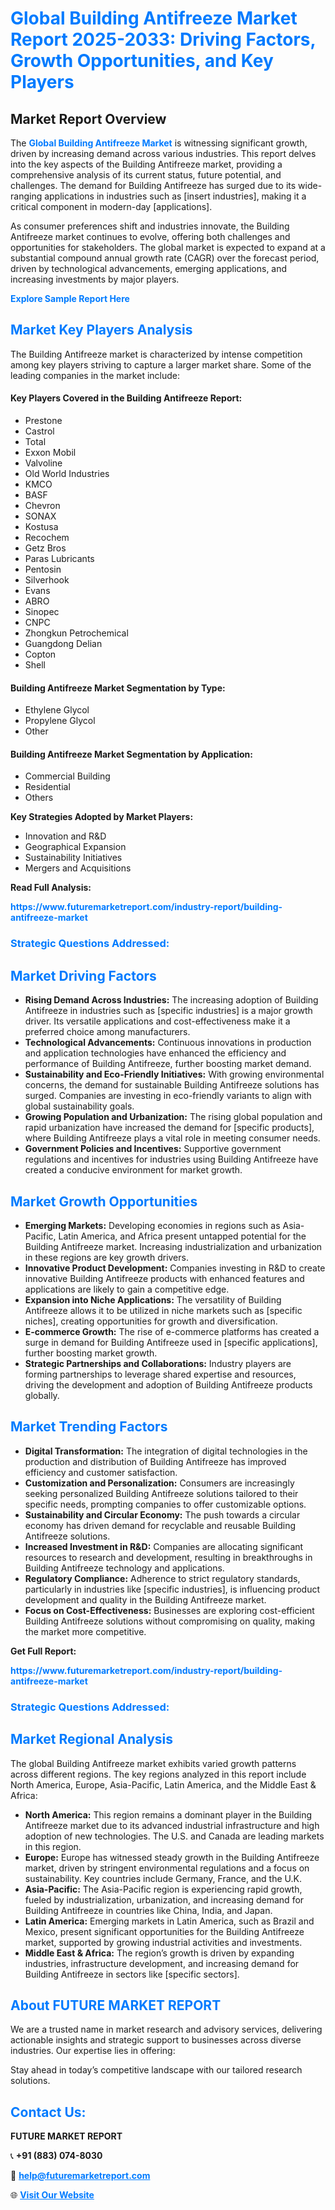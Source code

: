 <h1 style="color: #007BFF;">Global Building Antifreeze Market Report 2025-2033: Driving Factors, Growth Opportunities, and Key Players</h1>

<section id="overview">
<h2>Market Report Overview</h2>
<p>The <a href="https://www.futuremarketreport.com/industry-report/building-antifreeze-market" style="color: #007BFF; text-decoration: none;"><strong>Global Building Antifreeze Market</strong></a> is witnessing significant growth, driven by increasing demand across various industries. This report delves into the key aspects of the Building Antifreeze market, providing a comprehensive analysis of its current status, future potential, and challenges. The demand for Building Antifreeze has surged due to its wide-ranging applications in industries such as [insert industries], making it a critical component in modern-day [applications].</p>
<p>As consumer preferences shift and industries innovate, the Building Antifreeze market continues to evolve, offering both challenges and opportunities for stakeholders. The global market is expected to expand at a substantial compound annual growth rate (CAGR) over the forecast period, driven by technological advancements, emerging applications, and increasing investments by major players.</p>
</section>

<section id="overview">
<p><a href="https://www.futuremarketreport.com/request-sample/reportId=89181" style="color: #007BFF; text-decoration: none;"><strong>Explore Sample Report Here</strong></a></p>
</section>

<section id="key-players">
<h2 style="color: #007BFF;">Market Key Players Analysis</h2>
<p>The Building Antifreeze market is characterized by intense competition among key players striving to capture a larger market share. Some of the leading companies in the market include:</p>
<h4>Key Players Covered in the Building Antifreeze Report:</h4>
<ul><li>Prestone</li><li>Castrol</li><li>Total</li><li>Exxon Mobil</li><li>Valvoline</li><li>Old World Industries</li><li>KMCO</li><li>BASF</li><li>Chevron</li><li>SONAX</li><li>Kostusa</li><li>Recochem</li><li>Getz Bros</li><li>Paras Lubricants</li><li>Pentosin</li><li>Silverhook</li><li>Evans</li><li>ABRO</li><li>Sinopec</li><li>CNPC</li><li>Zhongkun Petrochemical</li><li>Guangdong Delian</li><li>Copton</li><li>Shell</li></ul>
<h4>Building Antifreeze Market Segmentation by Type:</h4>
<ul><li>Ethylene Glycol</li><li>Propylene Glycol</li><li>Other</li></ul>

<h4>Building Antifreeze Market Segmentation by Application:</h4>
<ul><li>Commercial Building</li><li>Residential</li><li>Others</li></ul>
<p><strong>Key Strategies Adopted by Market Players:</strong></p>
<ul>
<li>Innovation and R&D</li>
<li>Geographical Expansion</li>
<li>Sustainability Initiatives</li>
<li>Mergers and Acquisitions</li>
</ul>
</section>

<section>
<p><strong>Read Full Analysis: </strong></p><a href="https://www.futuremarketreport.com/industry-report/building-antifreeze-market" style="color: #007BFF; text-decoration: none;"><strong>https://www.futuremarketreport.com/industry-report/building-antifreeze-market</strong></a>
<h3 style="color: #007BFF;">Strategic Questions Addressed:</h3>
</section>

<section id="driving-factors">
<h2 style="color: #007BFF;">Market Driving Factors</h2>
<ul>
<li><strong>Rising Demand Across Industries:</strong> The increasing adoption of Building Antifreeze in industries such as [specific industries] is a major growth driver. Its versatile applications and cost-effectiveness make it a preferred choice among manufacturers.</li>
<li><strong>Technological Advancements:</strong> Continuous innovations in production and application technologies have enhanced the efficiency and performance of Building Antifreeze, further boosting market demand.</li>
<li><strong>Sustainability and Eco-Friendly Initiatives:</strong> With growing environmental concerns, the demand for sustainable Building Antifreeze solutions has surged. Companies are investing in eco-friendly variants to align with global sustainability goals.</li>
<li><strong>Growing Population and Urbanization:</strong> The rising global population and rapid urbanization have increased the demand for [specific products], where Building Antifreeze plays a vital role in meeting consumer needs.</li>
<li><strong>Government Policies and Incentives:</strong> Supportive government regulations and incentives for industries using Building Antifreeze have created a conducive environment for market growth.</li>
</ul>
</section>

<section id="growth-opportunities">
<h2 style="color: #007BFF;">Market Growth Opportunities</h2>
<ul>
<li><strong>Emerging Markets:</strong> Developing economies in regions such as Asia-Pacific, Latin America, and Africa present untapped potential for the Building Antifreeze market. Increasing industrialization and urbanization in these regions are key growth drivers.</li>
<li><strong>Innovative Product Development:</strong> Companies investing in R&D to create innovative Building Antifreeze products with enhanced features and applications are likely to gain a competitive edge.</li>
<li><strong>Expansion into Niche Applications:</strong> The versatility of Building Antifreeze allows it to be utilized in niche markets such as [specific niches], creating opportunities for growth and diversification.</li>
<li><strong>E-commerce Growth:</strong> The rise of e-commerce platforms has created a surge in demand for Building Antifreeze used in [specific applications], further boosting market growth.</li>
<li><strong>Strategic Partnerships and Collaborations:</strong> Industry players are forming partnerships to leverage shared expertise and resources, driving the development and adoption of Building Antifreeze products globally.</li>
</ul>
</section>

<section id="trending-factors">
<h2 style="color: #007BFF;">Market Trending Factors</h2>
<ul>
<li><strong>Digital Transformation:</strong> The integration of digital technologies in the production and distribution of Building Antifreeze has improved efficiency and customer satisfaction.</li>
<li><strong>Customization and Personalization:</strong> Consumers are increasingly seeking personalized Building Antifreeze solutions tailored to their specific needs, prompting companies to offer customizable options.</li>
<li><strong>Sustainability and Circular Economy:</strong> The push towards a circular economy has driven demand for recyclable and reusable Building Antifreeze solutions.</li>
<li><strong>Increased Investment in R&D:</strong> Companies are allocating significant resources to research and development, resulting in breakthroughs in Building Antifreeze technology and applications.</li>
<li><strong>Regulatory Compliance:</strong> Adherence to strict regulatory standards, particularly in industries like [specific industries], is influencing product development and quality in the Building Antifreeze market.</li>
<li><strong>Focus on Cost-Effectiveness:</strong> Businesses are exploring cost-efficient Building Antifreeze solutions without compromising on quality, making the market more competitive.</li>
</ul>
</section>

<section>
<p><strong>Get Full Report: </strong></p><a href="https://www.futuremarketreport.com/industry-report/building-antifreeze-market" style="color: #007BFF; text-decoration: none;"><strong>https://www.futuremarketreport.com/industry-report/building-antifreeze-market</strong></a>
<h3 style="color: #007BFF;">Strategic Questions Addressed:</h3>
</section>


<section id="regional-analysis">
<h2 style="color: #007BFF;">Market Regional Analysis</h2>
<p>The global Building Antifreeze market exhibits varied growth patterns across different regions. The key regions analyzed in this report include North America, Europe, Asia-Pacific, Latin America, and the Middle East & Africa:</p>
<ul>
<li><strong>North America:</strong> This region remains a dominant player in the Building Antifreeze market due to its advanced industrial infrastructure and high adoption of new technologies. The U.S. and Canada are leading markets in this region.</li>
<li><strong>Europe:</strong> Europe has witnessed steady growth in the Building Antifreeze market, driven by stringent environmental regulations and a focus on sustainability. Key countries include Germany, France, and the U.K.</li>
<li><strong>Asia-Pacific:</strong> The Asia-Pacific region is experiencing rapid growth, fueled by industrialization, urbanization, and increasing demand for Building Antifreeze in countries like China, India, and Japan.</li>
<li><strong>Latin America:</strong> Emerging markets in Latin America, such as Brazil and Mexico, present significant opportunities for the Building Antifreeze market, supported by growing industrial activities and investments.</li>
<li><strong>Middle East & Africa:</strong> The region’s growth is driven by expanding industries, infrastructure development, and increasing demand for Building Antifreeze in sectors like [specific sectors].</li>
</ul>
</section>

<footer>
<h2 style="color: #007BFF;">About FUTURE MARKET REPORT</h2>
<p>We are a trusted name in market research and advisory services, delivering actionable insights and strategic support to businesses across diverse industries. Our expertise lies in offering:</p>

<p>Stay ahead in today’s competitive landscape with our tailored research solutions.</p>

<h2 style="color: #007BFF;">Contact Us:</h2>
<p><strong>FUTURE MARKET REPORT</strong></p>
<p>📞 <strong>+91 (883) 074-8030</strong></p>
<p>📧 <strong><a href="mailto:help@futuremarketreport.com" style="color: #007BFF;">help@futuremarketreport.com</a></strong></p>
<p>🌐 <strong><a href="https://www.futuremarketreport.com/" style="color: #007BFF;">Visit Our Website</a></strong></p>
</footer>